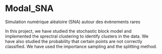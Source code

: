 # Modal_SNA
Simulation numérique aléatoire (SNA) autour des évènements rares

In this project, we have studied the stochastic block model and implemented the sprectral clustering to identify clusters in the data.
We have also studied the probability that certain points are not correctly classified. We have used the importance sampling and the splitting method.
